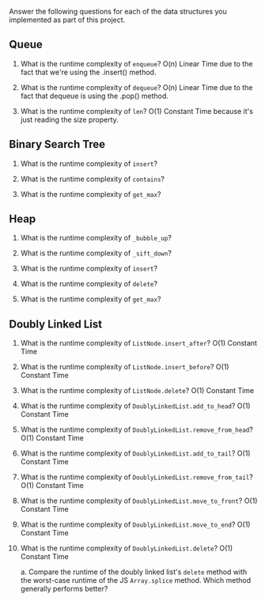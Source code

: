 Answer the following questions for each of the data structures you implemented as part of this project.

## Queue

1. What is the runtime complexity of `enqueue`?
O(n) Linear Time due to the fact that we're using the .insert() method.

2. What is the runtime complexity of `dequeue`?
 O(n) Linear Time due to the fact that dequeue is using the .pop() method.

3. What is the runtime complexity of `len`?
O(1) Constant Time because it's just reading the size property.

## Binary Search Tree

1. What is the runtime complexity of `insert`?

2. What is the runtime complexity of `contains`?

3. What is the runtime complexity of `get_max`?

## Heap

1. What is the runtime complexity of `_bubble_up`?

2. What is the runtime complexity of `_sift_down`?

3. What is the runtime complexity of `insert`?

4. What is the runtime complexity of `delete`?

5. What is the runtime complexity of `get_max`?

## Doubly Linked List

1. What is the runtime complexity of `ListNode.insert_after`? 
O(1) Constant Time

2. What is the runtime complexity of `ListNode.insert_before`?
O(1) Constant Time

3. What is the runtime complexity of `ListNode.delete`?
O(1) Constant Time

4. What is the runtime complexity of `DoublyLinkedList.add_to_head`?
O(1) Constant Time

5. What is the runtime complexity of `DoublyLinkedList.remove_from_head`?
O(1) Constant Time

6. What is the runtime complexity of `DoublyLinkedList.add_to_tail`?
O(1) Constant Time

7. What is the runtime complexity of `DoublyLinkedList.remove_from_tail`?
O(1) Constant Time

8. What is the runtime complexity of `DoublyLinkedList.move_to_front`?
O(1) Constant Time

9. What is the runtime complexity of `DoublyLinkedList.move_to_end`?
O(1) Constant Time

10. What is the runtime complexity of `DoublyLinkedList.delete`?
O(1) Constant Time

    a. Compare the runtime of the doubly linked list's `delete` method with the worst-case runtime of the JS `Array.splice` method. Which method generally performs better?